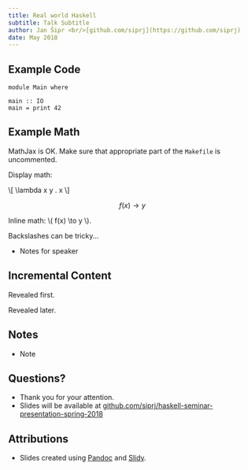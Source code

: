 ```yaml
---
title: Real world Haskell
subtitle: Talk Subtitle
author: Jan Šipr <br/>[github.com/siprj](https://github.com/siprj)
date: May 2018
---
```


Example Code
------------

~~~ { .haskell file=Fruit1.hs }
module Main where

main :: IO
main = print 42
~~~

Example Math
------------

MathJax is OK. Make sure that appropriate part of the `Makefile` is uncommented.

Display math:

\\[
    \\lambda x y . x
\\]

$$ f(x) \to y $$

Inline math: \\( f(x) \\to y \\).

Backslashes can be tricky...

<div class="handout">

* Notes for speaker

</div>

Incremental Content
-------------------

<div class="incremental">

Revealed first.

Revealed later.

</div>

Notes
-----

* Note

Questions?
----------

* Thank you for your attention.
* Slides will be available at [github.com/siprj/haskell-seminar-presentation-spring-2018](https://github.com/siprj/haskell-seminar-presentation-spring-2018)

Attributions
------------

* Slides created using [Pandoc](http://pandoc.org/) and [Slidy](http://www.w3.org/Talks/Tools/Slidy2).
